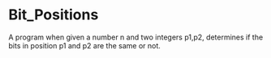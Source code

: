 Bit_Positions
=============

A program when given a number n and two integers p1,p2, determines if the bits in position p1 and p2 are the same or not. 
